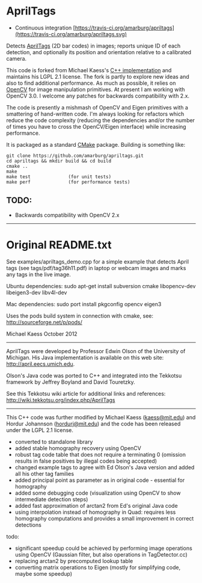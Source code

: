 AprilTags
=========

 * Continuous integration [https://travis-ci.org/amarburg/apriltags](https://travis-ci.org/amarburg/apriltags.svg)

Detects [AprilTags](https://april.eecs.umich.edu/wiki/index.php/AprilTags)
(2D bar codes) in images; reports unique ID of each
detection, and optionally its position and orientation relative to a
calibrated camera.  

This code is forked from Michael Kaess's [C++ implementation](http://people.csail.mit.edu/kaess/apriltags/)
and maintains his LGPL 2.1 license.   The fork is partly
to explore new ideas and also to find additional performance.  As much as
possible, it relies on [OpenCV](http://opencv.org/) for image
manipulation primitives.  At present I am working with OpenCV 3.0.  I welcome
any patches for backwards compatibility with 2.x.

The code is presently a mishmash of OpenCV and Eigen primitives with a smattering
of hand-written code.  I'm always looking for refactors which reduce
the code complexity (reducing the dependencies and/or the number of times
you have to cross the OpenCV/Eigen interface) while increasing
performance.

It is packaged as a standard [CMake](http://www.cmake.org/) package.    Building
is something like:

    git clone https://github.com/amarburg/apriltags.git
    cd apriltags && mkdir build && cd build
    cmake ..
    make
    make test              (for unit tests)
    make perf              (for performance tests)



TODO:
-----

 * Backwards compatibility with OpenCV 2.x



---

Original README.txt
===================

See examples/apriltags_demo.cpp for a simple example that detects
April tags (see tags/pdf/tag36h11.pdf) in laptop or webcam images and
marks any tags in the live image.

Ubuntu dependencies:
sudo apt-get install subversion cmake libopencv-dev libeigen3-dev libv4l-dev

Mac dependencies:
sudo port install pkgconfig opencv eigen3

Uses the pods build system in connection with cmake, see:
http://sourceforge.net/p/pods/

Michael Kaess
October 2012

----------------------------

AprilTags were developed by Professor Edwin Olson of the University of
Michigan.  His Java implementation is available on this web site:
  http://april.eecs.umich.edu.

Olson's Java code was ported to C++ and integrated into the Tekkotsu
framework by Jeffrey Boyland and David Touretzky.

See this Tekkotsu wiki article for additional links and references:
  http://wiki.tekkotsu.org/index.php/AprilTags

----------------------------

This C++ code was further modified by
Michael Kaess (kaess@mit.edu) and Hordur Johannson (hordurj@mit.edu)
and the code has been released under the LGPL 2.1 license.

- converted to standalone library
- added stable homography recovery using OpenCV
- robust tag code table that does not require a terminating 0
  (omission results in false positives by illegal codes being accepted)
- changed example tags to agree with Ed Olson's Java version and added
  all his other tag families
- added principal point as parameter as in original code - essential
  for homography
- added some debugging code (visualization using OpenCV to show
  intermediate detection steps)
- added fast approximation of arctan2 from Ed's original Java code
- using interpolation instead of homography in Quad: requires less
  homography computations and provides a small improvement in correct
  detections

todo:
- significant speedup could be achieved by performing image operations
  using OpenCV (Gaussian filter, but also operations in
  TagDetector.cc)
- replacing arctan2 by precomputed lookup table
- converting matrix operations to Eigen (mostly for simplifying code,
  maybe some speedup)
